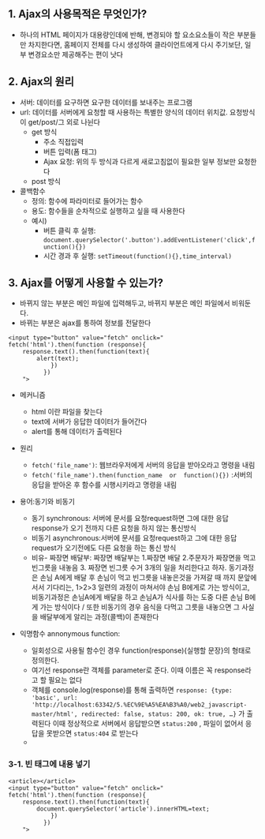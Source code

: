 ## 1. Ajax의 사용목적은 무엇인가?
-  하나의 HTML 페이지가 대용량인데에 반해, 변경되야 할 요소요소들이 작은 부분들만 차지한다면, 홈페이지 전체를 다시 생성하여 클라이언트에게 다시 주기보단, 일부 변경요소만 제공해주는 편이 낫다

## 2. Ajax의 원리
-  서버: 데이터를 요구하면 요구한 데이터를 보내주는 프로그램
-   url: 데이터를 서버에게 요청할 때 사용하는 특별한 양식의 데이터 위치값. 요청방식이 get/post/그 외로 나뉜다
	-   get 방식 
		-   주소 직접입력
		-   버튼 입력(폼 태그)
		-   Ajax 요청: 위의 두 방식과 다르게 새로고침없이 필요한 일부 정보만 요청한다
	-   post 방식	
-   콜백함수
	-   정의: 함수에 파라미터로 들어가는 함수
	-   용도: 함수들을 순차적으로 실행하고 싶을 때 사용한다
	-   예시)
		-   버튼 클릭 후 실행: `document.querySelector('.button').addEventListener('click',function(){})`
		-  시간 경과 후 실행: `setTimeout(function(){},time_interval)` 

## 3. Ajax를 어떻게 사용할 수 있는가?
-  바뀌지 않는 부분은 메인 파일에 입력해두고, 바뀌지 부분은 메인 파일에서 비워둔다.
-  바뀌는 부분은 ajax를 통하여 정보를 전달한다
```
<input type="button" value="fetch" onclick="  
fetch('html').then(function (response){  
    response.text().then(function(text){  
        alert(text);  
            })  
          })  
    ">
```
-  메커니즘
	-  html 이란 파일을 찾는다
	-  text에 서버가 응답한 데이터가 들어간다
	-  alert를 통해 데이터가 출력된다
	
-  원리
	-  `fetch('file_name')`: 웹브라우저에게 서버의 응답을 받아오라고 명령을 내림
	-  `fetch('file_name').then(function_name  or  function(){})` :서버의 응답을 받아온 후 함수를 시행시키라고 명령을 내림
	
-  용어:동기와 비동기
	-  동기 synchronous: 서버에 문서를 요청request하면 그에 대한 응답response가 오기 전까지 다른 요청을 하지 않는 통신방식
	-  비동기 asynchronous:서버에 문서를 요청request하고 그에 대한 응답request가 오기전에도 다른 요청을 하는 통신 방식
	-  비유- 짜장면 배달부: 짜장면 배달부는 1.짜장면 배달 2.주문자가 짜장면을 먹고 빈그릇을 내놓음 3. 짜장면 빈그릇 수거 3개의 일을 처리한다고 하자. 동기과정은 손님 A에게 배달 후 손님이 먹고 빈그릇을 내놓은것을 가져갈 때 까지 문앞에 서서 기다리는, 1>2>3 일련의 과정이 마쳐서야 손님 B에게로 가는 방식이고, 비동기과정은 손님A에게 배달을 하고 손님A가 식사를 하는 도중 다른 손님 B에게 가는 방식이다 / 또한 비동기의 경우 음식을 다먹고 그릇을 내놓으면 그 사실을 배달부에게 알리는 과정(콜백)이 존재한다
	
- 익명함수 annonymous function:
	- 일회성으로 사용될 함수인 경우 function(response){실행할 문장}의 형태로 정의한다.
	- 여기선 response란 객체를 parameter로 준다. 이때 이름은 꼭 response라고 할 필요는 없다
	- 객체를 console.log(response)를 통해 출력하면 `response: {type: 'basic', url: 'http://localhost:63342/5.%EC%9E%A5%EA%B3%A0/web2_javascript-master/html', redirected: false, status: 200, ok: true, …}`  가 출력된다 이때 정상적으로 서버에서 응답받으면 `status:200` , 파일이 없어서 응답을 못받으면 `status:404` 	로 받는다
	- 
	

### 3-1. 빈 태그에 내용 넣기

```
<article></article>
<input type="button" value="fetch" onclick="  
fetch('html').then(function (response){  
    response.text().then(function(text){  
        document.querySelector('article').innerHTML=text;
            })  
          })  
    ">
```


